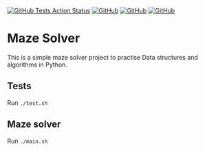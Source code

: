 [![GitHub Tests Action Status](https://img.shields.io/github/actions/workflow/status/albertoroldanq/maze-solver/run-tests.yaml?branch=main&label=tests&style=flat-square)](https://github.com/albertoroldanq/maze-solver/actions?query=workflow%3Arun-tests+branch%3Amain)
[![GitHub](https://img.shields.io/github/last-commit/albertoroldanq/maze-solver?style=flat-square)]()
[![GitHub](https://img.shields.io/github/languages/code-size/albertoroldanq/maze-solver?style=flat-square)]()
[![GitHub](https://img.shields.io/github/repo-size/albertoroldanq/maze-solver?style=flat-square)]()

# Maze Solver

This is a simple maze solver project to practise Data structures and algorithms in Python.


## Tests

Run ```./test.sh```

## Maze solver

Run ```./main.sh```